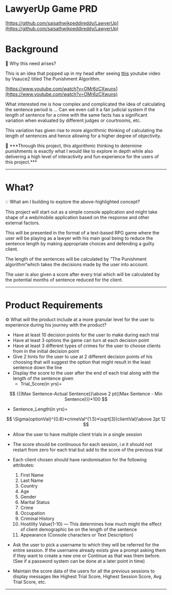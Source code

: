 # LawyerUp Game PRD

[https://github.com/saisathwikpeddireddy/LawyerUp](https://github.com/saisathwikpeddireddy/LawyerUp)

# Background

<aside>
🌻 Why this need arises?

</aside>

This is an idea that popped up in my head after seeing [this](https://www.youtube.com/watch?v=OMr6zCXwuns) youtube video by Vsauce2 titled The Punishment Algorithm.

[https://www.youtube.com/watch?v=OMr6zCXwuns](https://www.youtube.com/watch?v=OMr6zCXwuns)

What interested me is how complex and complicated the idea of calculating the sentence period is … Can we even call it a fair judicial system if the length of sentence for a crime with the same facts has a significant variation when evaluated by different judges or courtrooms, etc.

This variation has given rise to more algorithmic thinking of calculating the length of sentences and hence allowing for a higher degree of objectivity.

<aside>
📌 ***Through this project, this algorithmic thinking to determine punishments is exactly what I would like to explore in depth while also delivering a high level of interactivity and fun experience for the users of this project.***

</aside>

---

# What?

<aside>
💡 What am I building to explore the above-highlighted concept?

</aside>

This project will start out as a simple console application and might take shape of a web/mobile application based on the response and other external factors.

This will be presented in the format of a text-based RPG game where the user will be playing as a lawyer with his main goal being to reduce the sentence length by making appropriate choices and defending a guilty client.

The length of the sentences will be calculated by ”The Punishment algorithm“which takes the decisions made by the user into account.

The user is also given a score after every trial which will be calculated by the potential months of sentence reduced for the client.

---

# Product Requirements

<aside>
⚙ What will the product include at a more granular level for the user to experience during his journey with the product?

</aside>

- Have at least 10 decision points for the user to make during each trial
- Have at least 3 options the game can turn at each decision point
- Have at least 3 different types of crimes for the user to choose clients from in the initial decision point
- Give 2 hints for the user to use at 2 different decision points of his choosing that will suggest the option that might result in the least sentence down the line
- Display the score to the user after the end of each trial along with the length of the sentence given
    - Trial_Score(in yrs)=

$$
{{(Max Sentence-Actual Sentence)}\above 2 pt{(Max Sentence - Min Sentence)}}*100
$$

- Sentence_Length(in yrs)=

$$
\Sigma{optionVal}^{0.8}*crimeVal^{1.5}*\sqrt[3]{clientVal}\above 2pt 12 
$$

- Allow the user to have multiple client trials in a single session
- The score should be continuous for each session, i.e it should not restart from zero for each trial but add to the score of the previous trial
- Each client chosen should have randomisation for the following attributes:
    1. First Name
    2. Last Name
    3. Country
    4. Age
    5. Gender
    6. Marital Status
    7. Crime
    8. Occupation
    9. Criminal History
    10. Hostility Value(1-10) — This determines how much might the effect of client demographic be on the length of the sentence
    11. Appearance (Console characters or Text Description)
    
- Ask the user to pick a username to which they will be referred for the entire session. If the username already exists give a prompt asking them if they want to create a new one or Continue as that was them before. (See if a password system can be done at a later point in time)
- Maintain the score data of the users for all the previous sessions to display messages like Highest Trial Score, Highest Session Score, Avg Trial Score, etc.

---
